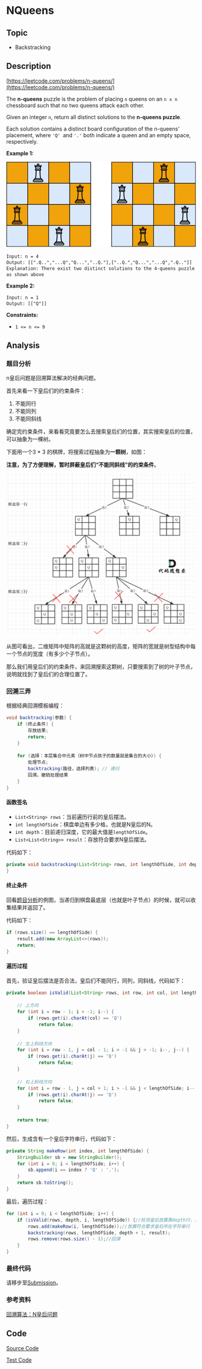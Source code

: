 # NQueens

## Topic

- Backstracking

## Description

[https://leetcode.com/problems/n-queens/](https://leetcode.com/problems/n-queens/)

The **n-queens** puzzle is the problem of placing `n` queens on an `n x n` chessboard such that no two queens attack each other.

Given an integer `n`, return all distinct solutions to the **n-queens puzzle**.

Each solution contains a distinct board configuration of the n-queens' placement, where `'Q' `and `'.'` both indicate a queen and an empty space, respectively.

**Example 1:**

![](image/nqueen.jpg)

```
Input: n = 4
Output: [[".Q..","...Q","Q...","..Q."],["..Q.","Q...","...Q",".Q.."]]
Explanation: There exist two distinct solutions to the 4-queens puzzle as shown above
```

**Example 2:**

```
Input: n = 1
Output: [["Q"]]
```

**Constraints:**

- `1 <= n <= 9`

## Analysis
### 题目分析
n皇后问题是回溯算法解决的经典问题。

首先来看一下皇后们的约束条件：

1. 不能同行
2. 不能同列
3. 不能同斜线

确定完约束条件，来看看究竟要怎么去搜索皇后们的位置，其实搜索皇后的位置，可以抽象为一棵树。

下面用一个3 * 3 的棋牌，将搜索过程抽象为**一颗树**，如图：

**注意，为了方便理解，暂时屏蔽皇后们“不能同斜线”的约束条件**。

![](image/nqueen.png)

从图可看出，二维矩阵中矩阵的高就是这颗树的高度，矩阵的宽就是树型结构中每一个节点的宽度（有多少个子节点）。

那么我们用皇后们的约束条件，来回溯搜索这颗树，只要搜索到了树的叶子节点，说明就找到了皇后们的合理位置了。

### 回溯三弄
根据经典回溯模板编程：

```java
void backtracking(参数) {
    if (终止条件) {
        存放结果;
        return;
    }

    for (选择：本层集合中元素（树中节点孩子的数量就是集合的大小）) {
        处理节点;
        backtracking(路径，选择列表); // 递归
        回溯，撤销处理结果
    }
}
```

#### 函数签名
- `List<String> rows`：当前遍历行前的皇后摆法。
- `int lengthOfSide`：棋盘单边有多少格，也就是N皇后的N。
- `int depth`：目前递归深度，它的最大值是`lengthOfSide`。
- `List<List<String>> result`：存放符合要求N皇后摆法。

代码如下：
```java
private void backstracking(List<String> rows, int lengthOfSide, int depth, List<List<String>> result) {
}
```

#### 终止条件
回看[题目分析](#_34)的例图，当递归到棋盘最底层（也就是叶子节点）的时候，就可以收集结果并返回了。

代码如下：

```java
if (rows.size() == lengthOfSide) {
	result.add(new ArrayList<>(rows));
	return;
}
```

#### 遍历过程
首先，验证皇后摆法是否合法，皇后们不能同行，同列，同斜线，代码如下：

```java
private boolean isValid(List<String> rows, int row, int col, int lengthOfSide) {

	// 上方向
	for (int i = row - 1; i > -1; i--) {
		if (rows.get(i).charAt(col) == 'Q')
			return false;
	}

	// 左上斜线方向
	for (int i = row - 1, j = col - 1; i > -1 && j > -1; i--, j--) {
		if (rows.get(i).charAt(j) == 'Q')
			return false;
	}

	// 右上斜线方向
	for (int i = row - 1, j = col + 1; i > -1 && j < lengthOfSide; i--, j++) {
		if (rows.get(i).charAt(j) == 'Q')
			return false;
	}

	return true;
}
```

然后，生成含有一个皇后字符串行，代码如下：

```java
private String makeRow(int index, int lengthOfSide) {
	StringBuilder sb = new StringBuilder();
	for (int i = 0; i < lengthOfSide; i++) {
		sb.append(i == index ? 'Q' : '.');
	}
	return sb.toString();
}
```

最后，遍历过程：

```java
for (int i = 0; i < lengthOfSide; i++) {
	if (isValid(rows, depth, i, lengthOfSide)) {//检测皇后放置第depth行，第i列，是否合法
		rows.add(makeRow(i, lengthOfSide));//放置符合要求皇后所在字符串行
		backstracking(rows, lengthOfSide, depth + 1, result);
		rows.remove(rows.size() - 1);//回溯
	}
}
```

### 最终代码
请移步至[Submission](#Submission_155)。

### 参考资料
[回溯算法：N皇后问题](https://mp.weixin.qq.com/s?__biz=MzUxNjY5NTYxNA==&mid=2247485624&idx=1&sn=d560c3a277e1badedc0fa05b8effae87&scene=21#wechat_redirect)

## Code

[Source Code](../../src/main/java/com/lun/hard/NQueens.java)

[Test Code](../../src/test/java/com/lun/hard/NQueensTest.java)

